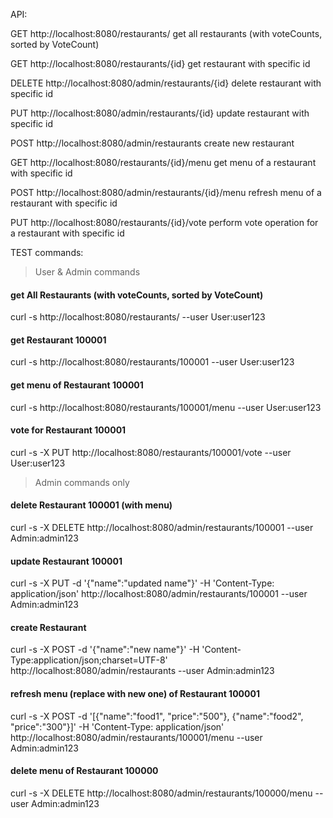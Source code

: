 ﻿API:

GET http://localhost:8080/restaurants/
get all restaurants (with voteCounts, sorted by VoteCount)

GET http://localhost:8080/restaurants/{id}
get restaurant with specific id

DELETE http://localhost:8080/admin/restaurants/{id}
delete restaurant with specific id

PUT http://localhost:8080/admin/restaurants/{id}
update restaurant with specific id

POST http://localhost:8080/admin/restaurants
create new restaurant

GET http://localhost:8080/restaurants/{id}/menu
get menu of a restaurant with specific id

POST http://localhost:8080/admin/restaurants/{id}/menu
refresh menu of a restaurant with specific id

PUT http://localhost:8080/restaurants/{id}/vote
perform vote operation for a restaurant with specific id

TEST commands:

>User & Admin commands

#### get All Restaurants (with voteCounts, sorted by VoteCount)
curl -s http://localhost:8080/restaurants/ --user User:user123

#### get Restaurant 100001
curl -s http://localhost:8080/restaurants/100001 --user User:user123

#### get menu of Restaurant 100001
curl -s http://localhost:8080/restaurants/100001/menu --user User:user123

#### vote for Restaurant 100001
curl -s -X PUT http://localhost:8080/restaurants/100001/vote --user User:user123

>Admin commands only

#### delete Restaurant 100001 (with menu)
curl -s -X DELETE http://localhost:8080/admin/restaurants/100001 --user Admin:admin123

#### update Restaurant 100001
curl -s -X PUT -d '{"name":"updated name"}' -H 'Content-Type: application/json' http://localhost:8080/admin/restaurants/100001 --user Admin:admin123

#### create Restaurant
curl -s -X POST -d '{"name":"new name"}' -H 'Content-Type:application/json;charset=UTF-8' http://localhost:8080/admin/restaurants --user Admin:admin123

#### refresh menu (replace with new one) of Restaurant 100001
curl -s -X POST -d '[{"name":"food1", "price":"500"}, {"name":"food2", "price":"300"}]' -H 'Content-Type: application/json' http://localhost:8080/admin/restaurants/100001/menu --user Admin:admin123

#### delete menu of Restaurant 100000
curl -s -X DELETE http://localhost:8080/admin/restaurants/100000/menu --user Admin:admin123






